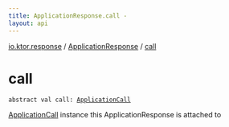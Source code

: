 ```yaml
---
title: ApplicationResponse.call - 
layout: api
---
```


<div class='api-docs-breadcrumbs'><a href="../index.html">io.ktor.response</a> / <a href="index.html">ApplicationResponse</a> / <a href="./call.html">call</a></div>

# call

<div class="signature"><code><span class="keyword">abstract</span> <span class="keyword">val </span><span class="identifier">call</span><span class="symbol">: </span><a href="../../io.ktor.application/-application-call/index.html"><span class="identifier">ApplicationCall</span></a></code></div>

<a href="../../io.ktor.application/-application-call/index.html">ApplicationCall</a> instance this ApplicationResponse is attached to

